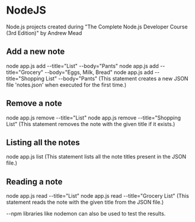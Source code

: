 # NodeJS
Node.js projects created during "The Complete Node.js Developer Course (3rd Edition)" by Andrew Mead

## Add a new note
  node app.js add --title="List" --body="Pants"
  node app.js add --title="Grocery" --body="Eggs, Milk, Bread"
  node app.js add --title="Shopping List" --body="Pants"
(This statement creates a new JSON file 'notes.json' when executed for the first time.)

## Remove a note
  node app.js remove --title="List"
  node app.js remove --title="Shopping List"
(This statement removes the note with the given title if it exists.)

## Listing all the notes
  node app.js list
(This statement lists all the note titles present in the JSON file.)

## Reading a note
  node app.js read --title="List"
  node app.js read --title="Grocery List"
(This statement reads the note with the given title from the JSON file.)

--npm libraries like nodemon can also be used to test the results.
